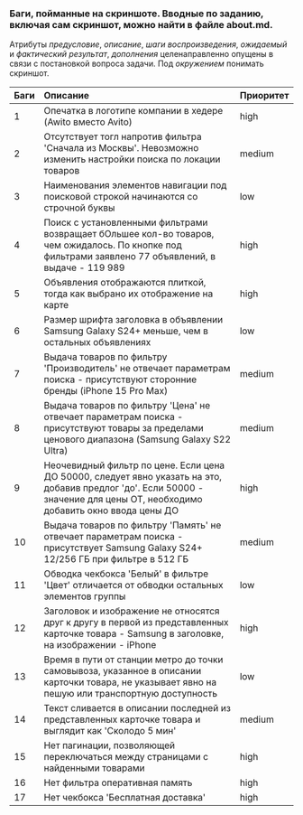 ### Баги, пойманные на скриншоте. Вводные по заданию, включая сам скриншот, можно найти в файле about.md.
Атрибуты _предусловие_, _описание_, _шаги воспроизведения_, _ожидаемый_ и _фактический результат_, _дополнения_ целенаправленно опущены в связи с постановкой вопроса задачи. Под _окружением_ понимать скриншот.

|Баги|Описание|Приоритет|
|:---|:---|:---|
|1|Опечатка в логотипе компании в хедере (Awito вместо Avito)|high|
|2|Отсутствует тогл напротив фильтра 'Сначала из Москвы'. Невозможно изменить настройки поиска по локации товаров|medium|
|3|Наименования элементов навигации под поисковой строкой начинаются со строчной буквы|low|
|4|Поиск с установленными фильтрами возвращает бОльшее кол-во товаров, чем ожидалось. По кнопке под фильтрами заявлено 77 объявлений, в выдаче - 119 989|high|
|5|Объявления отображаются плиткой, тогда как выбрано их отображение на карте|high|
|6|Размер шрифта заголовка в объявлении Samsung Galaxy S24+ меньше, чем в остальных объявлениях|low|
|7|Выдача товаров по фильтру 'Производитель' не отвечает параметрам поиска - присутствуют сторонние бренды (iPhone 15 Pro Max)|medium|
|8|Выдача товаров по фильтру 'Цена' не отвечает параметрам поиска - присутствуют товары за пределами ценового диапазона (Samsung Galaxy S22 Ultra)|medium|
|9|Неочевидный фильтр по цене. Если цена ДО 50000, следует явно указать на это, добавив предлог 'до'. Если  50000 - значение для цены ОТ, необходимо добавить окно ввода цены ДО|high|
|10|Выдача товаров по фильтру 'Память' не отвечает параметрам поиска - присутствует Samsung Galaxy S24+ 12/256 ГБ при фильтре в 512 ГБ|medium|
|11|Обводка чекбокса 'Белый' в фильтре 'Цвет' отличается от обводки остальных элементов группы|low|
|12|Заголовок и изображение не относятся друг к другу в первой из представленных карточке товара - Samsung в заголовке, на изображении - iPhone|high|
|13|Время в пути от станции метро до точки самовывоза, указанное в описании карточки товара, не указывает явно на пешую или транспортную доступность|low|
|14|Текст сливается в описании последней из представленных карточке товара и выглядит как 'Сколодо 5 мин'|medium|
|15|Нет пагинации, позволяющей переключаться между страницами с найденными товарами|high|
|16|Нет фильтра оперативная память|high|
|17|Нет чекбокса 'Бесплатная доставка'|high|

